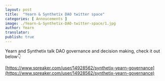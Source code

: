 ```yaml
---
layout: post
title:  "Yearn & Synthetix DAO twitter space"
categories: [ Annoucements ]
image: ./Yearn-&-Synthetix-DAO-twitter-space/1.jpg
author: Yearn
translator:
publish: true
---
```


Yearn and Synthetix talk DAO governance and decision making, check it out below👇

[https://www.spreaker.com/user/14928562/synthetix-yearn-governance](https://www.spreaker.com/user/14928562/synthetix-yearn-governance)
